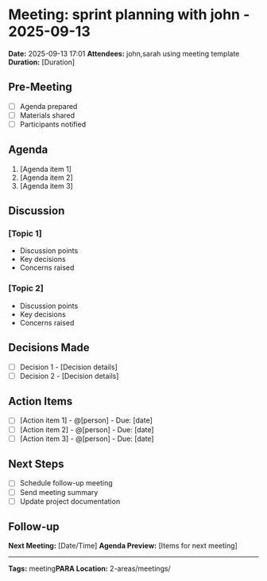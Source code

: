 # Meeting: sprint planning with john - 2025-09-13

**Date:** 2025-09-13 17:01
**Attendees:** john,sarah using meeting template
**Duration:** [Duration]

## Pre-Meeting
- [ ] Agenda prepared
- [ ] Materials shared
- [ ] Participants notified

## Agenda
1. [Agenda item 1]
2. [Agenda item 2]
3. [Agenda item 3]

## Discussion

### [Topic 1]
- Discussion points
- Key decisions
- Concerns raised

### [Topic 2]
- Discussion points
- Key decisions
- Concerns raised

## Decisions Made
- [ ] Decision 1 - [Decision details]
- [ ] Decision 2 - [Decision details]

## Action Items
- [ ] [Action item 1] - @[person] - Due: [date]
- [ ] [Action item 2] - @[person] - Due: [date]
- [ ] [Action item 3] - @[person] - Due: [date]

## Next Steps
- [ ] Schedule follow-up meeting
- [ ] Send meeting summary
- [ ] Update project documentation

## Follow-up
**Next Meeting:** [Date/Time]
**Agenda Preview:** [Items for next meeting]

---
**Tags:** meeting**PARA Location:** 2-areas/meetings/